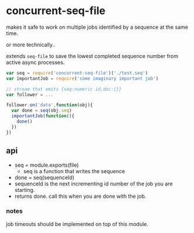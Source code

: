 # concurrent-seq-file

makes it safe to work on multiple jobs identified by a sequence at the same time.

or more technically.. 

extends `seq-file` to save the lowest completed sequence number from active async processes.

```js
var seq = require('concurrent-seq-file')('./test.seq')
var importantJob = require('some imaginary important job')

// stream that emits {seq:numeric id,doc:{}}
var follower = ... 

follower.on('data',function(obj){
  var done = seq(obj.seq)
  importantJob(function(){
    done()
  })
})

```


## api


- seq = module.exports(file)
  - seq is a function that writes the sequence 
- done = seq(sequenceId)
 - sequenceId is the next incrementing id number of the job you are starting.
 - returns done. call this when you are done with the job.

  
### notes

job timeouts should be implemented on top of this module.




